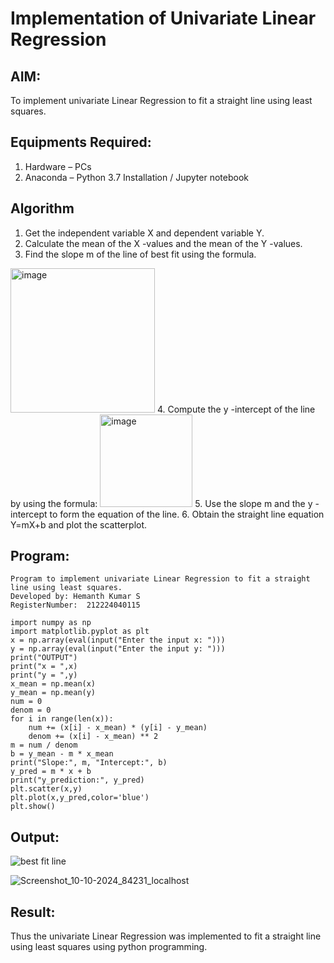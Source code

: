 # Implementation of Univariate Linear Regression
## AIM:
To implement univariate Linear Regression to fit a straight line using least squares.

## Equipments Required:
1. Hardware – PCs
2. Anaconda – Python 3.7 Installation / Jupyter notebook

## Algorithm
1. Get the independent variable X and dependent variable Y.
2. Calculate the mean of the X -values and the mean of the Y -values.
3. Find the slope m of the line of best fit using the formula. 
<img width="231" alt="image" src="https://user-images.githubusercontent.com/93026020/192078527-b3b5ee3e-992f-46c4-865b-3b7ce4ac54ad.png">
4. Compute the y -intercept of the line by using the formula:
<img width="148" alt="image" src="https://user-images.githubusercontent.com/93026020/192078545-79d70b90-7e9d-4b85-9f8b-9d7548a4c5a4.png">
5. Use the slope m and the y -intercept to form the equation of the line.
6. Obtain the straight line equation Y=mX+b and plot the scatterplot.

## Program:
```
Program to implement univariate Linear Regression to fit a straight line using least squares.
Developed by: Hemanth Kumar S
RegisterNumber:  212224040115
```
```
import numpy as np
import matplotlib.pyplot as plt
x = np.array(eval(input("Enter the input x: ")))
y = np.array(eval(input("Enter the input y: ")))
print("OUTPUT")
print("x = ",x)
print("y = ",y)
x_mean = np.mean(x)
y_mean = np.mean(y)
num = 0
denom = 0
for i in range(len(x)):
    num += (x[i] - x_mean) * (y[i] - y_mean)
    denom += (x[i] - x_mean) ** 2
m = num / denom
b = y_mean - m * x_mean
print("Slope:", m, "Intercept:", b)
y_pred = m * x + b
print("y_prediction:", y_pred)
plt.scatter(x,y)
plt.plot(x,y_pred,color='blue')
plt.show()
```
## Output:
![best fit line](sam.png)

![Screenshot_10-10-2024_84231_localhost](https://github.com/user-attachments/assets/8b2fe9db-eff0-4858-86de-2ffb13007129)


## Result:
Thus the univariate Linear Regression was implemented to fit a straight line using least squares using python programming.
